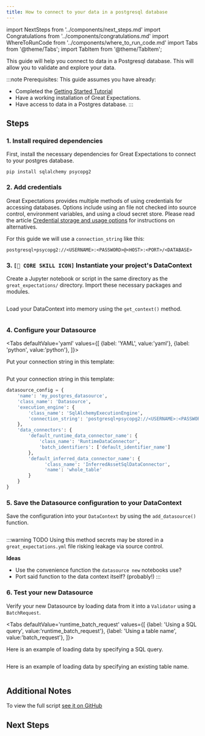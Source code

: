 ```yaml
---
title: How to connect to your data in a postgresql database
---
```

import NextSteps from '../components/next_steps.md'
import Congratulations from '../components/congratulations.md'
import WhereToRunCode from '../components/where_to_run_code.md'
import Tabs from '@theme/Tabs';
import TabItem from '@theme/TabItem';

This guide will help you connect to data in a Postgresql database.
This will allow you to validate and explore your data.

:::note Prerequisites: This guide assumes you have already:
- Completed the [Getting Started Tutorial](../../../tutorials/getting-started/intro.md)
- Have a working installation of Great Expectations.
- Have access to data in a Postgres database.
:::

<WhereToRunCode />

## Steps

### 1. Install required dependencies

First, install the necessary dependencies for Great Expectations to connect to your postgres database.

```console
pip install sqlalchemy psycopg2
```

### 2. Add credentials

Great Expectations provides multiple methods of using credentials for accessing databases.
Options include using an file not checked into source control, environment variables, and using a cloud secret store.
Please read the article [Credential storage and usage options](../advanced/database_credentials) for instructions on alternatives.

For this guide we will use a `connection_string` like this:

```                                                                            
postgresql+psycopg2://<USERNAME>:<PASSWORD>@<HOST>:<PORT>/<DATABASE>
```   

### 3. `[🍏 CORE SKILL ICON]` Instantiate your project's DataContext

Create a Jupyter notebook or script in the same directory as the `great_expectations/` directory.
Import these necessary packages and modules.

```python file=../../../../integration/code/connecting_to_your_data/database/postgres.py#L1-L3
```

Load your DataContext into memory using the `get_context()` method.

```python file=../../../../integration/code/connecting_to_your_data/database/postgres.py#L15
```

### 4. Configure your Datasource

<Tabs
  defaultValue='yaml'
  values={[
  {label: 'YAML', value:'yaml'},
  {label: 'python', value:'python'},
  ]}>
  <TabItem value="yaml">

Put your connection string in this template:

```python file=../../../../integration/code/connecting_to_your_data/database/postgres.py#L17-L31
```
</TabItem>
<TabItem value="python">

Put your connection string in this template:

```python
datasource_config = {
    'name': 'my_postgres_datasource',
    'class_name': 'Datasource',
    'execution_engine': {
        'class_name': 'SqlAlchemyExecutionEngine',
        'connection_string': 'postgresql+psycopg2://<USERNAME>:<PASSWORD>@<HOST>:<PORT>/<DATABASE>'
    },
    'data_connectors': {
        'default_runtime_data_connector_name': {
            'class_name': 'RuntimeDataConnector',
            'batch_identifiers': ['default_identifier_name']
        },
        'default_inferred_data_connector_name': {
              'class_name': 'InferredAssetSqlDataConnector',
              'name': 'whole_table'
        }
    }
}
```

</TabItem>

</Tabs>

### 5. Save the Datasource configuration to your DataContext

Save the configuration into your `DataContext` by using the `add_datasource()` function.

```python file=../../../../integration/code/connecting_to_your_data/database/postgres.py#L37
```

:::warning TODO
Using this method secrets may be stored in a `great_expectations.yml` file risking leakage via source control.

**Ideas**
- Use the convenience function the `datasource new` notebooks use?
- Port said function to the data context itself? (probably!)
:::

### 6. Test your new Datasource

Verify your new Datasource by loading data from it into a `Validator` using a `BatchRequest`.

<Tabs
  defaultValue='runtime_batch_request'
  values={[
  {label: 'Using a SQL query', value:'runtime_batch_request'},
  {label: 'Using a table name', value:'batch_request'},
  ]}>
  <TabItem value="runtime_batch_request">

Here is an example of loading data by specifying a SQL query.

```python file=../../../../integration/code/connecting_to_your_data/database/postgres.py#L40-L54
```

  </TabItem>

  <TabItem value="batch_request">

Here is an example of loading data by specifying an existing table name.

```python file=../../../../integration/code/connecting_to_your_data/database/postgres.py#L57-L70
```

  </TabItem>
</Tabs>

<Congratulations />

## Additional Notes

To view the full script [see it on GitHub](https://github.com/great-expectations/great_expectations/blob/knoxpod/integration/code/connecting_to_your_data/database/postgres.py)

## Next Steps

<NextSteps />
